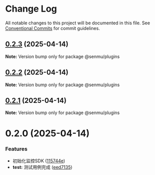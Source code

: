 # Change Log

All notable changes to this project will be documented in this file.
See [Conventional Commits](https://conventionalcommits.org) for commit guidelines.

## [0.2.3](https://github.com/senmu-a/web-moniter/compare/@senmu/plugins@0.2.2...@senmu/plugins@0.2.3) (2025-04-14)

**Note:** Version bump only for package @senmu/plugins





## [0.2.2](https://github.com/senmu-a/web-moniter/compare/@senmu/plugins@0.2.1...@senmu/plugins@0.2.2) (2025-04-14)

**Note:** Version bump only for package @senmu/plugins





## [0.2.1](https://github.com/senmu-a/web-moniter/compare/@senmu/plugins@0.2.0...@senmu/plugins@0.2.1) (2025-04-14)

**Note:** Version bump only for package @senmu/plugins





# 0.2.0 (2025-04-14)


### Features

* 初始化监控SDK ([115744e](https://github.com/senmu-a/web-moniter/commit/115744e4dd1f467988a5ee09ce43c8c602816870))
* **test:** 测试用例完成 ([eed7135](https://github.com/senmu-a/web-moniter/commit/eed7135232a7f9e0b503b4d2c84d57b7b2323ffe))
